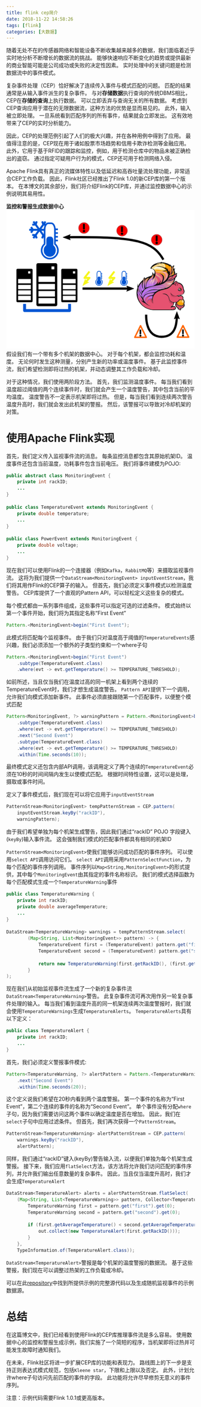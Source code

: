```yaml
---
title: flink cep简介
date: 2018-11-22 14:58:26
tags: [flink]
categories: [大数据]
---
```

随着无处不在的传感器网络和智能设备不断收集越来越多的数据，我们面临着近乎实时地分析不断增长的数据流的挑战。 能够快速响应不断变化的趋势或提供最新的商业智能可能是公司成功或失败的决定性因素。 实时处理中的关键问题是检测数据流中的事件模式。

复杂事件处理（CEP）恰好解决了连续传入事件与模式匹配的问题。 匹配的结果通常是从输入事件派生的复杂事件。 与对**存储数据**执行查询的传统DBMS相比，CEP在**存储的查询**上执行数据。 可以立即丢弃与查询无关的所有数据。 考虑到CEP查询应用于潜在的无限数据流，这种方法的优势是显而易见的。 此外，输入被立即处理。 一旦系统看到匹配序列的所有事件，结果就会立即发出。 这有效地带来了CEP的实时分析能力。

因此，CEP的处理范例引起了人们的极大兴趣，并在各种用例中得到了应用。 最值得注意的是，CEP现在用于诸如股票市场趋势和信用卡欺诈检测等金融应用。 此外，它用于基于RFID的跟踪和监控，例如，用于检测仓库中的物品未被正确检出的盗窃。 通过指定可疑用户行为的模式，CEP还可用于检测网络入侵。

Apache Flink具有真正的流媒体特性以及低延迟和高吞吐量流处理功能，非常适合CEP工作负载。 因此，Flink社区已经推出了Flink 1.0的新CEP库的第一个版本。 在本博文的其余部分，我们将介绍Flink的CEP库，并通过监控数据中心的示例说明其易用性。

**监控和警报生成数据中心**
![flink-cep-1](/images/flink_cep/cep-1.png)
假设我们有一个带有多个机架的数据中心。 对于每个机架，都会监控功耗和温度。 无论何时发生这种测量，分别产生新的功率或温度事件。 基于此监控事件流，我们希望检测即将过热的机架，并动态调整其工作负载和冷却。

对于这种情况，我们使用两阶段方法。 首先，我们监测温度事件。 每当我们看到温度超过阈值的两个连续事件时，我们就会产生一个温度警告，其中包含当前的平均温度。 温度警告不一定表示机架即将过热。 但是，每当我们看到连续两次警告温度升高时，我们就会发出此机架的警报。 然后，该警报可以导致对冷却机架的对策。

# 使用Apache Flink实现
首先，我们定义传入监视事件流的消息。 每条监控消息都包含其原始机架ID。 温度事件还包含当前温度，功耗事件包含当前电压。 我们将事件建模为POJO:
```java
public abstract class MonitoringEvent {
    private int rackID;
    ...
}

public class TemperatureEvent extends MonitoringEvent {
    private double temperature;
    ...
}

public class PowerEvent extends MonitoringEvent {
    private double voltage;
    ...
}
```
现在我们可以使用Flink的一个连接器（例如`Kafka`，`RabbitMQ`等）来摄取监视事件流。 这将为我们提供一个`DataStream<MonitoringEvent> inputEventStream`，我们将其用作Flink的CEP算子的输入。 但首先，我们必须定义事件模式以检测温度警告。 CEP库提供了一个直观的Pattern API，可以轻松定义这些复杂的模式。

每个模式都由一系列事件组成，这些事件可以指定可选的过滤条件。 模式始终以第一个事件开始，我们将为其指定名称“First Event”
```java
Pattern.<MonitoringEvent>begin("First Event");
```
此模式将匹配每个监视事件。 由于我们只对温度高于阈值的`TemperatureEvents`感兴趣，我们必须添加一个额外的子类型约束和一个where子句
```java
Pattern.<MonitoringEvent>begin("First Event")
    .subtype(TemperatureEvent.class)
    .where(evt -> evt.getTemperature() >= TEMPERATURE_THRESHOLD);
```
如前所述，当且仅当我们在温度过高的同一机架上看到两个连续的TemperatureEvent时，我们才想生成温度警告。 `Pattern API`提供下一个调用，允许我们向模式添加新事件。 此事件必须直接跟随第一个匹配事件，以便整个模式匹配
```java
Pattern<MonitoringEvent, ?> warningPattern = Pattern.<MonitoringEvent>begin("First Event")
    .subtype(TemperatureEvent.class)
    .where(evt -> evt.getTemperature() >= TEMPERATURE_THRESHOLD)
    .next("Second Event")
    .subtype(TemperatureEvent.class)
    .where(evt -> evt.getTemperature() >= TEMPERATURE_THRESHOLD)
    .within(Time.seconds(10));
```
最终模式定义还包含内部API调用，该调用定义了两个连续的`TemperatureEvent`必须在10秒的时间间隔内发生以使模式匹配。 根据时间特性设置，这可以是处理，摄取或事件时间。

定义了事件模式后，我们现在可以将它应用于`inputEventStream`
```java
PatternStream<MonitoringEvent> tempPatternStream = CEP.pattern(
    inputEventStream.keyBy("rackID"),
    warningPattern);
```
由于我们希望单独为每个机架生成警告，因此我们通过“rackID” POJO 字段键入(`keyBy`)输入事件流。 这会强制我们模式的匹配事件都具有相同的机架ID

`PatternStream<MonitoringEvent>`使我们能够访问成功匹配的事件序列。 可以使用`select API`调用访问它们。 `select API`调用采用`PatternSelectFunction`，为每个匹配的事件序列调用。 事件序列以`Map<String,MonitoringEvent>`的形式提供，其中每个`MonitoringEvent`由其指定的事件名称标识。 我们的模式选择函数为每个匹配模式生成一个`TemperatureWarning`事件

```java
public class TemperatureWarning {
    private int rackID;
    private double averageTemperature;
    ...
}

DataStream<TemperatureWarning> warnings = tempPatternStream.select(
        (Map<String, List<MonitoringEvent>> pattern) -> {
            TemperatureEvent first = (TemperatureEvent) pattern.get("first").get(0);
            TemperatureEvent second = (TemperatureEvent) pattern.get("second").get(0);

            return new TemperatureWarning(first.getRackID(), (first.getTemperature() + second.getTemperature()) / 2);
        }
);
```

现在我们从初始监视事件流生成了一个新的复杂事件流`DataStream<TemperatureWarning>`警告。 此复杂事件流可再次用作另一轮复杂事件处理的输入。 每当我们看到温度升高的同一机架连续两次温度警报时，我们就会使用`TemperatureWarnings`生成`TemperatureAlerts`。 `TemperatureAlerts`具有以下定义：
```java
public class TemperatureAlert {
    private int rackID;
    ...
}
```
首先，我们必须定义警报事件模式:
```java
Pattern<TemperatureWarning, ?> alertPattern = Pattern.<TemperatureWarning>begin("First Event")
    .next("Second Event")
    .within(Time.seconds(20));
```
这个定义说我们希望在20秒内看到两个温度警报。 第一个事件的名称为“First Event”，第二个连续的事件的名称为“Second Event”。 单个事件没有分配`where`子句，因为我们需要访问这两个事件以确定温度是否在增加。 因此，我们在`select`子句中应用过滤条件。 但首先，我们再次获得一个`PatternStream`。
```java
PatternStream<TemperatureWarning> alertPatternStream = CEP.pattern(
    warnings.keyBy("rackID"),
    alertPattern);
```
同样，我们通过“rackID”键入(keyBy)警告输入流，以便我们单独为每个机架生成警报。 接下来，我们应用`flatSelect`方法，该方法将允许我们访问匹配的事件序列，并允许我们输出任意数量的复杂事件。 因此，当且仅当温度升高时，我们才会生成`TemperatureAlert`
```java
DataStream<TemperatureAlert> alerts = alertPatternStream.flatSelect(
    (Map<String, List<TemperatureWarning>> pattern, Collector<TemperatureAlert> out) -> {
        TemperatureWarning first = pattern.get("first").get(0);
        TemperatureWarning second = pattern.get("second").get(0);

        if (first.getAverageTemperature() < second.getAverageTemperature()) {
            out.collect(new TemperatureAlert(first.getRackID()));
        }
    },
    TypeInformation.of(TemperatureAlert.class));
```
`DataStream<TemperatureAlert>`警报是每个机架的温度警报的数据流。 基于这些警报，我们现在可以调整过热架的工作负载或冷却。

可以在此[repository](https://github.com/tillrohrmann/cep-monitoring)中找到所提供示例的完整源代码以及生成随机监视事件的示例数据源。

# 总结
在这篇博文中，我们已经看到使用Flink的CEP库推理事件流是多么容易。 使用数据中心的监控和警报生成示例，我们实施了一个简短的程序，当机架即将过热并可能发生故障时通知我们。

在未来，Flink社区将进一步扩展CEP库的功能和表现力。 路线图上的下一步是支持正则表达式模式规范，包括`Kleene star`，下限和上限以及否定。 此外，计划允许where子句访问先前匹配的事件的字段。 此功能将允许尽早修剪无意义的事件序列。

注意：示例代码需要Flink 1.0.1或更高版本。
